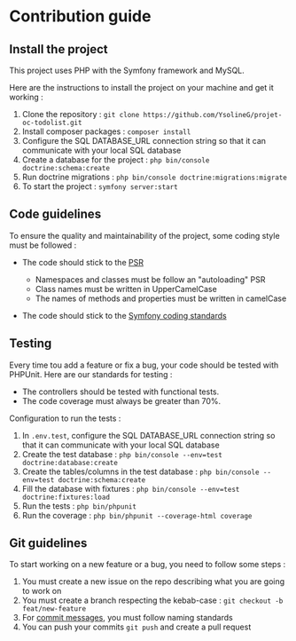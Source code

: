 # Contribution guide

## Install the project

This project uses PHP with the Symfony framework and MySQL.

Here are the instructions to install the project on your machine and get it working :

1.  Clone the repository : `git clone https://github.com/YsolineG/projet-oc-todolist.git`
2.  Install composer packages : `composer install`
3.  Configure the SQL DATABASE_URL connection string so that it can communicate with your local SQL database
4.  Create a database for the project : `php bin/console doctrine:schema:create`
5.  Run doctrine migrations : `php bin/console doctrine:migrations:migrate`
6.  To start the project : `symfony server:start`

## Code guidelines

To ensure the quality and maintainability of the project, some coding style must be followed :

-   The code should stick to the [PSR](https://www.php-fig.org/psr/)
    -   Namespaces and classes must be follow an "autoloading" PSR
    -   Class names must be written in UpperCamelCase
    -   The names of methods and properties must be written in camelCase
    

-   The code should stick to the [Symfony coding standards](https://symfony.com/doc/4.4/contributing/code/standards.html)

## Testing

Every time tou add a feature or fix a bug, your code should be tested with PHPUnit. Here are our standards for testing :

-   The controllers should be tested with functional tests.
-   The code coverage must always be greater than 70%.

Configuration to run the tests :

1.  In `.env.test`, configure the SQL DATABASE_URL connection string so that it can communicate with your local SQL database
2.  Create the test database : `php bin/console --env=test doctrine:database:create`
3.  Create the tables/columns in the test database : `php bin/console --env=test doctrine:schema:create`
4.  Fill the database with fixtures : `php bin/console --env=test doctrine:fixtures:load`
5.  Run the tests : `php bin/phpunit`
6.  Run the coverage : `php bin/phpunit --coverage-html coverage`
    
## Git guidelines

To start working on a new feature or a bug, you need to follow some steps :

1.  You must create a new issue on the repo describing what you are going to work on
2.  You must create a branch respecting the kebab-case : `git checkout -b feat/new-feature`
3.  For [commit messages](https://www.conventionalcommits.org/en/v1.0.0/), you must follow naming standards
4.  You can push your commits `git push` and create a pull request
